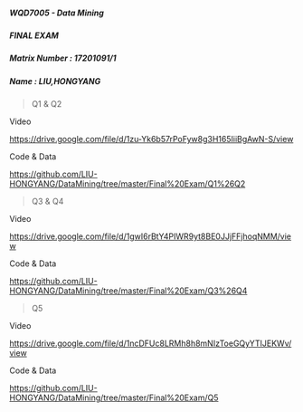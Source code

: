 ##### WQD7005 - Data Mining

##### FINAL EXAM

##### Matrix Number : 17201091/1

##### Name : LIU,HONGYANG

>  Q1 & Q2 

Video

https://drive.google.com/file/d/1zu-Yk6b57rPoFyw8g3H165IiiBgAwN-S/view

Code & Data

https://github.com/LIU-HONGYANG/DataMining/tree/master/Final%20Exam/Q1%26Q2

> Q3 & Q4 

Video

https://drive.google.com/file/d/1gwI6rBtY4PIWR9yt8BE0JJjFFjhoqNMM/view

Code & Data

https://github.com/LIU-HONGYANG/DataMining/tree/master/Final%20Exam/Q3%26Q4

>  Q5 

Video

https://drive.google.com/file/d/1ncDFUc8LRMh8h8mNIzToeGQyYTIJEKWv/view

Code & Data

https://github.com/LIU-HONGYANG/DataMining/tree/master/Final%20Exam/Q5







